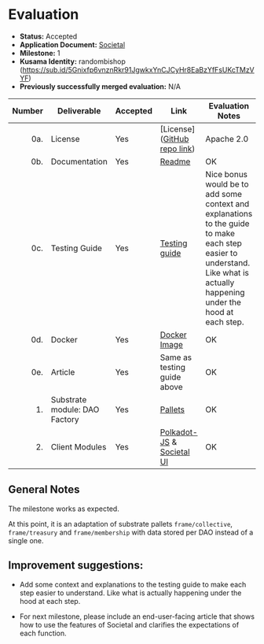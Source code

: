 # Evaluation



- **Status:** Accepted
- **Application Document:** [Societal](https://github.com/sctllabs/Grants-Program/blob/master/applications/Societal.md)
- **Milestone:** 1
- **Kusama Identity:** randombishop (https://sub.id/5Gnixfp6vnznRkr91JgwkxYnCJCyHr8EaBzYfFsUKcTMzVYF)
- **Previously successfully merged evaluation:** N/A

| Number | Deliverable | Accepted | Link | Evaluation Notes |
| -----: | ----------- | -------- | ---- | ---------------- |
| 0a. | License | Yes | [License]([GitHub repo link](https://github.com/sctllabs/societal-grant-submission/blob/main/LICENSE)) | Apache 2.0 |
| 0b. | Documentation | Yes | [Readme](https://github.com/sctllabs/societal-grant-submission/blob/main/README.md) | OK |
| 0c. | Testing Guide | Yes | [Testing guide](https://github.com/sctllabs/societal-grant-submission/blob/main/docs/TestingGuide.md) | Nice bonus would be to add some context and explanations to the guide to make each step easier to understand. Like what is actually happening under the hood at each step. |
| 0d. | Docker | Yes | [Docker Image](https://hub.docker.com/layers/societal/societal-node/v67af404/images/sha256-a4de91a608c221c7e025df1311c9eccd9c10b90e4d0e1920dae32bd1097685c3?context=explore) | OK |
| 0e. | Article | Yes | Same as testing guide above | OK |
| 1. | Substrate module: DAO Factory | Yes | [Pallets](https://github.com/sctllabs/societal-grant-submission/tree/main/pallets) | OK |
| 2. | Client Modules | Yes | [Polkadot-JS](https://polkadot.js.org/apps/#/explorer?rpc=ws://localhost:9944) & [Societal UI](https://github.com/sctllabs/societal-front-end/tree/w3f-grant-minor-ui-update) | OK |




## General Notes

The milestone works as expected.

At this point, it is an adaptation of 
substrate pallets `frame/collective`, `frame/treasury` and `frame/membership` 
with data stored per DAO instead of a single one.



## Improvement suggestions:

- Add some context and explanations to the testing guide to make each step easier to understand. 
Like what is actually happening under the hood at each step.

- For next milestone, please include an end-user-facing article that 
shows how to use the features of Societal and clarifies the expectations of each function.

